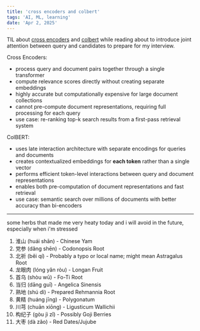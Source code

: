 ```yaml
---
title: 'cross encoders and colbert'
tags: 'AI, ML, learning'
date: 'Apr 2, 2025'
---
```


TIL about [cross encoders](https://osanseviero.github.io/hackerllama/blog/posts/sentence_embeddings2/) and [colbert](https://huggingface.co/colbert-ir/colbertv2.0) while reading about to introduce joint attention between query and candidates to prepare for my interview.

Cross Encoders:

- process query and document pairs together through a single transformer
- compute relevance scores directly without creating separate embeddings
- highly accurate but computationally expensive for large document collections
- cannot pre-compute document representations, requiring full processing for each query
- use case: re-ranking top-k search results from a first-pass retrieval system

ColBERT:

- uses late interaction architecture with separate encodings for queries and documents
- creates contextualized embeddings for **each token** rather than a single vector
- performs efficient token-level interactions between query and document representations
- enables both pre-computation of document representations and fast retrieval
- use case: semantic search over millions of documents with better accuracy than bi-encoders

---

some herbs that made me very heaty today and i will avoid in the future, especially when i'm stressed

1. 淮山 (huái shān) - Chinese Yam
2. 党参 (dǎng shēn) - Codonopsis Root
3. 北祈 (běi qí) - Probably a typo or local name; might mean Astragalus Root
4. 龙眼肉 (lóng yǎn ròu) - Longan Fruit
5. 首乌 (shòu wū) - Fo-Ti Root
6. 当归 (dāng guī) - Angelica Sinensis
7. 熟地 (shú dì) - Prepared Rehmannia Root
8. 黄精 (huáng jīng) - Polygonatum
9. 川芎 (chuān xiōng) - Ligusticum Wallichii
10. 构纪子 (gòu jì zǐ) - Possibly Goji Berries
11. 大枣 (dà zǎo) - Red Dates/Jujube
